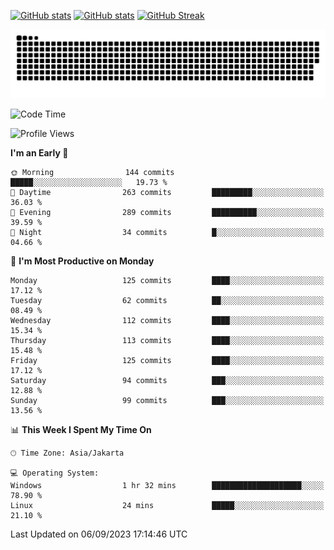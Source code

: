 [![GitHub stats](https://github-readme-stats.vercel.app/api?username=aurelioklv&card_width=500&show_icons=true&rank_icon=github&theme=solarized-dark#gh-dark-mode-only)](https://github.com/anuraghazra/github-readme-stats#gh-dark-mode-only)
[![GitHub stats](https://github-readme-stats.vercel.app/api?username=aurelioklv&card_width=500&show_icons=true&rank_icon=github&theme=buefy#gh-light-mode-only)](https://github.com/anuraghazra/github-readme-stats#gh-light-mode-only)
[![GitHub Streak](https://streak-stats.demolab.com/?user=aurelioklv&card_width=336&theme=solarized-dark)](https://git.io/streak-stats)

<picture>
  <source media="(prefers-color-scheme: dark)" srcset="https://raw.githubusercontent.com/aurelioklv/aurelioklv/snake-output/github-contribution-grid-snake-dark.svg">
  <source media="(prefers-color-scheme: light)" srcset="https://raw.githubusercontent.com/aurelioklv/aurelioklv/snake-output/github-contribution-grid-snake.svg">
  <img alt="github contribution grid snake animation" src="https://raw.githubusercontent.com/aurelioklv/aurelioklv/snake-output/github-contribution-grid-snake.svg">
</picture>

<!--START_SECTION:waka-->
![Code Time](http://img.shields.io/badge/Code%20Time-130%20hrs%207%20mins-blue)

![Profile Views](http://img.shields.io/badge/Profile%20Views-0-blue)

**I'm an Early 🐤** 

```text
🌞 Morning                144 commits         █████░░░░░░░░░░░░░░░░░░░░   19.73 % 
🌆 Daytime                263 commits         █████████░░░░░░░░░░░░░░░░   36.03 % 
🌃 Evening                289 commits         ██████████░░░░░░░░░░░░░░░   39.59 % 
🌙 Night                  34 commits          █░░░░░░░░░░░░░░░░░░░░░░░░   04.66 % 
```
📅 **I'm Most Productive on Monday** 

```text
Monday                   125 commits         ████░░░░░░░░░░░░░░░░░░░░░   17.12 % 
Tuesday                  62 commits          ██░░░░░░░░░░░░░░░░░░░░░░░   08.49 % 
Wednesday                112 commits         ████░░░░░░░░░░░░░░░░░░░░░   15.34 % 
Thursday                 113 commits         ████░░░░░░░░░░░░░░░░░░░░░   15.48 % 
Friday                   125 commits         ████░░░░░░░░░░░░░░░░░░░░░   17.12 % 
Saturday                 94 commits          ███░░░░░░░░░░░░░░░░░░░░░░   12.88 % 
Sunday                   99 commits          ███░░░░░░░░░░░░░░░░░░░░░░   13.56 % 
```


📊 **This Week I Spent My Time On** 

```text
🕑︎ Time Zone: Asia/Jakarta

💻 Operating System: 
Windows                  1 hr 32 mins        ████████████████████░░░░░   78.90 % 
Linux                    24 mins             █████░░░░░░░░░░░░░░░░░░░░   21.10 % 
```


 Last Updated on 06/09/2023 17:14:46 UTC
<!--END_SECTION:waka-->
